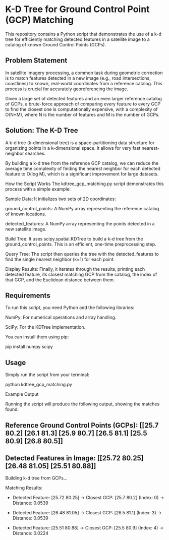 # K-D Tree for Ground Control Point (GCP) Matching
This repository contains a Python script that demonstrates the use of a k-d tree for efficiently matching detected features in a satellite image to a catalog of known Ground Control Points (GCPs).

## Problem Statement
In satellite imagery processing, a common task during geometric correction is to match features detected in a new image (e.g., road intersections, coastlines) to known, real-world coordinates from a reference catalog. This process is crucial for accurately georeferencing the image.

Given a large set of detected features and an even larger reference catalog of GCPs, a brute-force approach of comparing every feature to every GCP to find the closest one is computationally expensive, with a complexity of O(N*M), where N is the number of features and M is the number of GCPs.

## Solution: The K-D Tree
A k-d tree (k-dimensional tree) is a space-partitioning data structure for organizing points in a k-dimensional space. It allows for very fast nearest-neighbor searches.

By building a k-d tree from the reference GCP catalog, we can reduce the average time complexity of finding the nearest neighbor for each detected feature to O(log M), which is a significant improvement for large datasets.

How the Script Works
The kdtree_gcp_matching.py script demonstrates this process with a simple example:

Sample Data: It initializes two sets of 2D coordinates:

ground_control_points: A NumPy array representing the reference catalog of known locations.

detected_features: A NumPy array representing the points detected in a new satellite image.

Build Tree: It uses scipy.spatial.KDTree to build a k-d tree from the ground_control_points. This is an efficient, one-time preprocessing step.

Query Tree: The script then queries the tree with the detected_features to find the single nearest neighbor (k=1) for each point.

Display Results: Finally, it iterates through the results, printing each detected feature, its closest matching GCP from the catalog, the index of that GCP, and the Euclidean distance between them.

## Requirements
To run this script, you need Python and the following libraries:

NumPy: For numerical operations and array handling.

SciPy: For the KDTree implementation.

You can install them using pip:

pip install numpy scipy

## Usage
Simply run the script from your terminal:

python kdtree_gcp_matching.py

Example Output

Running the script will produce the following output, showing the matches found:

Reference Ground Control Points (GCPs):
[[25.7 80.2]
 [26.1 81.3]
 [25.9 80.7]
 [26.5 81.1]
 [25.5 80.9]
 [26.8 80.5]]
------------------------------
Detected Features in Image:
[[25.72 80.25]
 [26.48 81.05]
 [25.51 80.88]]
------------------------------
Building k-d tree from GCPs...

Matching Results:
  - Detected Feature: [25.72 80.25]
    -> Closest GCP:    [25.7 80.2] (Index: 0)
    -> Distance:       0.0539

  - Detected Feature: [26.48 81.05]
    -> Closest GCP:    [26.5 81.1] (Index: 3)
    -> Distance:       0.0539

  - Detected Feature: [25.51 80.88]
    -> Closest GCP:    [25.5 80.9] (Index: 4)
    -> Distance:       0.0224



